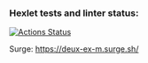 ### Hexlet tests and linter status:
[![Actions Status](https://github.com/deus-ex-m/layout-designer-project-58/workflows/hexlet-check/badge.svg)](https://github.com/deus-ex-m/layout-designer-project-58/actions)

Surge: https://deux-ex-m.surge.sh/
